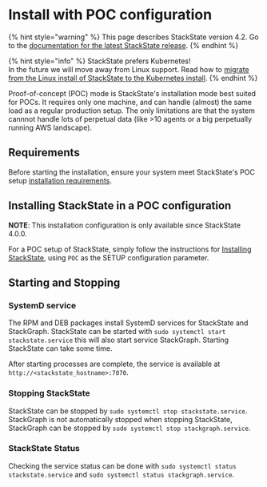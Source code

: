 # Install with POC configuration

{% hint style="warning" %}
This page describes StackState version 4.2.
Go to the [documentation for the latest StackState release](https://docs.stackstate.com/).
{% endhint %}

{% hint style="info" %}
StackState prefers Kubernetes!  
In the future we will move away from Linux support. Read how to [migrate from the Linux install of StackState to the Kubernetes install](/setup/installation/kubernetes_install/migrate_from_linux.md).
{% endhint %}

Proof-of-concept \(POC\) mode is StackState's installation mode best suited for POCs. It requires only one machine, and can handle \(almost\) the same load as a regular production setup. The only limitations are that the system cannnot handle lots of perpetual data \(like &gt;10 agents or a big perpetually running AWS landscape\).

## Requirements

Before starting the installation, ensure your system meet StackState's POC setup [installation requirements](../../requirements.md).

## Installing StackState in a POC configuration

**NOTE**: This installation configuration is only available since StackState 4.0.0.

For a POC setup of StackState, simply follow the instructions for [Installing StackState](install_stackstate.md), using `POC` as the SETUP configuration parameter.

## Starting and Stopping

### SystemD service

The RPM and DEB packages install SystemD services for StackState and StackGraph. StackState can be started with `sudo systemctl start stackstate.service` this will also start service StackGraph. Starting StackState can take some time.

After starting processes are complete, the service is available at `http://<stackstate_hostname>:7070`.

### Stopping StackState

StackState can be stopped by `sudo systemctl stop stackstate.service`. StackGraph is not automatically stopped when stopping StackState, StackGraph can be stopped by `sudo systemctl stop stackgraph.service`.

### StackState Status

Checking the service status can be done with `sudo systemctl status stackstate.service` and `sudo systemctl status stackgraph.service`.

